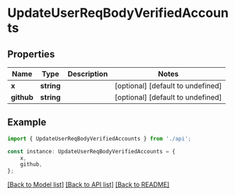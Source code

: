 # UpdateUserReqBodyVerifiedAccounts


## Properties

Name | Type | Description | Notes
------------ | ------------- | ------------- | -------------
**x** | **string** |  | [optional] [default to undefined]
**github** | **string** |  | [optional] [default to undefined]

## Example

```typescript
import { UpdateUserReqBodyVerifiedAccounts } from './api';

const instance: UpdateUserReqBodyVerifiedAccounts = {
    x,
    github,
};
```

[[Back to Model list]](../README.md#documentation-for-models) [[Back to API list]](../README.md#documentation-for-api-endpoints) [[Back to README]](../README.md)
